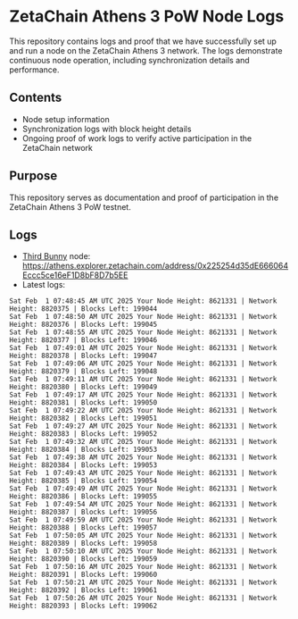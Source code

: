 # ZetaChain Athens 3 PoW Node Logs
This repository contains logs and proof that we have successfully set up and run a node on the ZetaChain Athens 3 network. The logs demonstrate continuous node operation, including synchronization details and performance.

## Contents
- Node setup information
- Synchronization logs with block height details
- Ongoing proof of work logs to verify active participation in the ZetaChain network

## Purpose
This repository serves as documentation and proof of participation in the ZetaChain Athens 3 PoW testnet.

## Logs

- [Third Bunny](https://thirdbunny.xyz/) node: https://athens.explorer.zetachain.com/address/0x225254d35dE666064Eccc5ce16eF1D8bF8D7b5EE
- Latest logs:
```
Sat Feb  1 07:48:45 AM UTC 2025 Your Node Height: 8621331 | Network Height: 8820375 | Blocks Left: 199044
Sat Feb  1 07:48:50 AM UTC 2025 Your Node Height: 8621331 | Network Height: 8820376 | Blocks Left: 199045
Sat Feb  1 07:48:55 AM UTC 2025 Your Node Height: 8621331 | Network Height: 8820377 | Blocks Left: 199046
Sat Feb  1 07:49:01 AM UTC 2025 Your Node Height: 8621331 | Network Height: 8820378 | Blocks Left: 199047
Sat Feb  1 07:49:06 AM UTC 2025 Your Node Height: 8621331 | Network Height: 8820379 | Blocks Left: 199048
Sat Feb  1 07:49:11 AM UTC 2025 Your Node Height: 8621331 | Network Height: 8820380 | Blocks Left: 199049
Sat Feb  1 07:49:17 AM UTC 2025 Your Node Height: 8621331 | Network Height: 8820381 | Blocks Left: 199050
Sat Feb  1 07:49:22 AM UTC 2025 Your Node Height: 8621331 | Network Height: 8820382 | Blocks Left: 199051
Sat Feb  1 07:49:27 AM UTC 2025 Your Node Height: 8621331 | Network Height: 8820383 | Blocks Left: 199052
Sat Feb  1 07:49:32 AM UTC 2025 Your Node Height: 8621331 | Network Height: 8820384 | Blocks Left: 199053
Sat Feb  1 07:49:38 AM UTC 2025 Your Node Height: 8621331 | Network Height: 8820384 | Blocks Left: 199053
Sat Feb  1 07:49:43 AM UTC 2025 Your Node Height: 8621331 | Network Height: 8820385 | Blocks Left: 199054
Sat Feb  1 07:49:49 AM UTC 2025 Your Node Height: 8621331 | Network Height: 8820386 | Blocks Left: 199055
Sat Feb  1 07:49:54 AM UTC 2025 Your Node Height: 8621331 | Network Height: 8820387 | Blocks Left: 199056
Sat Feb  1 07:49:59 AM UTC 2025 Your Node Height: 8621331 | Network Height: 8820388 | Blocks Left: 199057
Sat Feb  1 07:50:05 AM UTC 2025 Your Node Height: 8621331 | Network Height: 8820389 | Blocks Left: 199058
Sat Feb  1 07:50:10 AM UTC 2025 Your Node Height: 8621331 | Network Height: 8820390 | Blocks Left: 199059
Sat Feb  1 07:50:16 AM UTC 2025 Your Node Height: 8621331 | Network Height: 8820391 | Blocks Left: 199060
Sat Feb  1 07:50:21 AM UTC 2025 Your Node Height: 8621331 | Network Height: 8820392 | Blocks Left: 199061
Sat Feb  1 07:50:26 AM UTC 2025 Your Node Height: 8621331 | Network Height: 8820393 | Blocks Left: 199062
```
